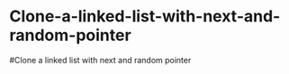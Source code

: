 # Clone-a-linked-list-with-next-and-random-pointer
#Clone a linked list with next and random pointer
